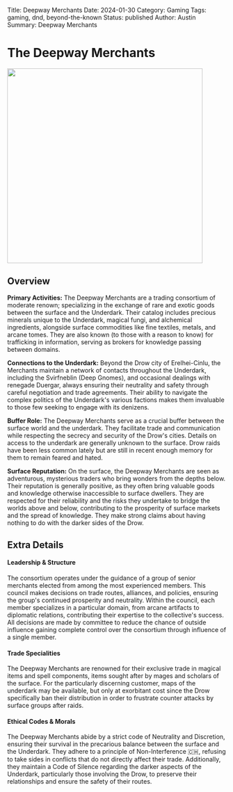 Title: Deepway Merchants
Date: 2024-01-30
Category: Gaming
Tags: gaming, dnd, beyond-the-known
Status: published
Author: Austin
Summary: Deepway Merchants

# **The Deepway Merchants**

<img src="/extra/beyond-the-known/6ebc62c0/media/image1.png"
style="width:4.67192in;height:4.66218in" />

## Overview

**Primary Activities:** The Deepway Merchants are a trading consortium
of moderate renown; specializing in the exchange of rare and exotic
goods between the surface and the Underdark. Their catalog includes
precious minerals unique to the Underdark, magical fungi, and alchemical
ingredients, alongside surface commodities like fine textiles, metals,
and arcane tomes. They are also known (to those with a reason to know)
for trafficking in information, serving as brokers for knowledge passing
between domains.

**Connections to the Underdark:** Beyond the Drow city of Erelhei-Cinlu,
the Merchants maintain a network of contacts throughout the Underdark,
including the Svirfneblin (Deep Gnomes), and occasional dealings with
renegade Duergar, always ensuring their neutrality and safety through
careful negotiation and trade agreements. Their ability to navigate the
complex politics of the Underdark's various factions makes them
invaluable to those few seeking to engage with its denizens.

**Buffer Role:** The Deepway Merchants serve as a crucial buffer between
the surface world and the underdark. They facilitate trade and
communication while respecting the secrecy and security of the Drow's
cities. Details on access to the underdark are generally unknown to the
surface. Drow raids have been less common lately but are still in recent
enough memory for them to remain feared and hated.

**Surface Reputation:** On the surface, the Deepway Merchants are seen
as adventurous, mysterious traders who bring wonders from the depths
below. Their reputation is generally positive, as they often bring
valuable goods and knowledge otherwise inaccessible to surface dwellers.
They are respected for their reliability and the risks they undertake to
bridge the worlds above and below, contributing to the prosperity of
surface markets and the spread of knowledge. They make strong claims
about having nothing to do with the darker sides of the Drow.

## Extra Details

#### Leadership & Structure

The consortium operates under the guidance of a group of senior
merchants elected from among the most experienced members. This council
makes decisions on trade routes, alliances, and policies, ensuring the
group's continued prosperity and neutrality. Within the council, each
member specializes in a particular domain, from arcane artifacts to
diplomatic relations, contributing their expertise to the collective's
success. All decisions are made by committee to reduce the chance of
outside influence gaining complete control over the consortium through
influence of a single member.

#### Trade Specialities

The Deepway Merchants are renowned for their exclusive trade in magical
items and spell components, items sought after by mages and scholars of
the surface. For the particularly discerning customer, maps of the
underdark may be available, but only at exorbitant cost since the Drow
specifically ban their distribution in order to frustrate counter
attacks by surface groups after raids.

#### Ethical Codes & Morals

The Deepway Merchants abide by a strict code of Neutrality and
Discretion, ensuring their survival in the precarious balance between
the surface and the Underdark. They adhere to a principle of
Non-Interference 🇨🇭, refusing to take sides in conflicts that do not
directly affect their trade. Additionally, they maintain a Code of
Silence regarding the darker aspects of the Underdark, particularly
those involving the Drow, to preserve their relationships and ensure the
safety of their routes.
